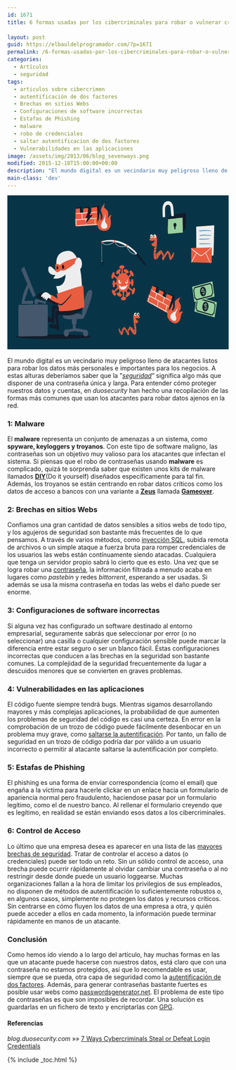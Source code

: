 ```yaml
---
id: 1671
title: 6 formas usadas por los cibercriminales para robar o vulnerar credenciales de login

layout: post
guid: https://elbauldelprogramador.com/?p=1671
permalink: /6-formas-usadas-por-los-cibercriminales-para-robar-o-vulnerar-credenciales-de-login/
categories:
  - Artículos
  - seguridad
tags:
  - articulos sobre cibercrimen
  - autentificación de dos factores
  - Brechas en sitios Webs
  - Configuraciones de software incorrectas
  - Estafas de Phishing
  - malware
  - robo de credenciales
  - saltar autentificacion de dos factores
  - Vulnerabilidades en las aplicaciones
image: /assets/img/2013/06/blog_sevenways.png
modified: 2015-12-18T15:00:00+00:00
description: "El mundo digital es un vecindario muy peligroso lleno de atacantes listos para robar los datos más personales e importantes para los negocios. A estas alturas deberíamos saber que la ”seguridad” significa algo más que disponer de una contraseña única y larga. Para entender cómo proteger nuestros datos y cuentas, en duosecurity han hecho una recopilación de las formas más comunes que usan los atacantes para robar datos ajenos en la red."
main-class: 'dev'
---
```

<img src="/assets/img/2013/06/blog_sevenways.png" alt="7 formas usadas por cibercriminales para robar o vulnerar credenciales de login" width="700" height="350" class="thumbnail aligncenter size-full wp-image-1685" />

El mundo digital es un vecindario muy peligroso lleno de atacantes listos para robar los datos más personales e importantes para los negocios. A estas alturas deberíamos saber que la ”*[seguridad][1]*” significa algo más que disponer de una contraseña única y larga. Para entender cómo proteger nuestros datos y cuentas, en *duosecurity* han hecho una recopilación de las formas más comunes que usan los atacantes para robar datos ajenos en la red.  

<!--ad-->

### 1: Malware

El **malware** representa un conjunto de amenazas a un sistema, como **spyware, keyloggers y troyanos**. Con este tipo de software maligno, las contraseñas son un objetivo muy valioso para los atacantes que infectan el sistema. Si piensas que el robo de contraseñas usando **malware** es complicado, quizá te sorprenda saber que existen unos kits de malware llamados **<a href="http://blog.webroot.com/2013/01/30/a-peek-inside-a-diy-password-stealing-malware/" target="_blank">DIY</a>**(Do it yourself) diseñados específicamente para tal fin. Además, los troyanos se están centrando en robar datos críticos como los datos de acceso a bancos con una variante a **<a href="http://en.wikipedia.org/wiki/Zeus_(Trojan_horse)" target="_blank">Zeus</a>** llamada **<a href="http://gcn.com/articles/2012/01/10/zeus-trojan-returns-steals-bank-account-info-fbi-warns.aspx" target="_blank">Gameover</a>**.

### 2: Brechas en sitios Webs

Confiamos una gran cantidad de datos sensibles a sitios webs de todo tipo, y los agujeros de seguridad son bastante más frecuentes de lo que pensamos. A través de varios métodos, como [inyección SQL][2], subida remota de archivos o un simple ataque a fuerza bruta para romper credenciales de los usuarios las webs están contínuamente siendo atacadas. Cualquiera que tenga un servidor propio sabrá lo cierto que es esto. Una vez que se logra robar una [contraseña][3], la información filtrada a menudo acaba en lugares como *pastebin* y redes *bittorrent*, esperando a ser usadas. Si además se usa la misma contraseña en todas las webs el daño puede ser enorme.

### 3: Configuraciones de software incorrectas

Si alguna vez has configurado un software destinado al entorno empresarial, seguramente sabrás que seleccionar por error (o no seleccionar) una casilla o cualquier configuración sensible puede marcar la diferencia entre estar seguro o ser un blanco fácil. Éstas configuraciones incorrectas que conducen a las brechas en la seguridad son bastante comunes. La complejidad de la seguridad frecuentemente da lugar a descuidos menores que se convierten en graves problemas.

### 4: Vulnerabilidades en las aplicaciones

El código fuente siempre tendrá bugs. Mientras sigamos desarrollando mayores y más complejas aplicaciones, la probabilidad de que aumenten los problemas de seguridad del código es casi una certeza. En error en la comprobación de un trozo de código puede fácilmente desenbocar en un problema muy grave, como <a href="http://www.enterprisenetworkingplanet.com/netsecur/article.php/3916331/Watch-for-Authentication-Bypass-Vulnerabilities.htm" target="_blank">saltarse la autentificación</a>. Por tanto, un fallo de seguridad en un trozo de código podría dar por válido a un usuario incorrecto o permitir al atacante saltarse la autentificación por completo.

### 5: Estafas de Phishing

El phishing es una forma de enviar correspondencia (como el email) que engaña a la víctima para hacerle clickar en un enlace hacia un formulario de apariencia normal pero fraudulento, haciendose pasar por un formulario legítimo, como el de nuestro banco. Al rellenar el formulario creyendo que es legítimo, en realidad se están enviando esos datos a los cibercriminales.

### 6: Control de Acceso

Lo último que una empresa desea es aparecer en una lista de las <a href="http://www.darkreading.com/database/5-big-database-breaches-of-spring-2013/240155864" target="_blank">mayores brechas de seguridad</a>. Tratar de controlar el acceso a datos (o credenciales) puede ser todo un reto. Sin un sólido control de acceso, una brecha puede ocurrir rápidamente al olvidar cambiar una contraseña o al no restringir desde donde puede un usuario loggearse. Muchas organizaciones fallan a la hora de limitar los privilegios de sus empleados, no disponen de métodos de autentificación lo suficientemente robustos o, en algunos casos, simplemente no protegen los datos y recursos críticos. Sin centrarse en cómo fluyen los datos de una empresa a otra, y quién puede acceder a ellos en cada momento, la información puede terminar rápidamente en manos de un atacante.

### Conclusión

Como hemos ido viendo a lo largo del artículo, hay muchas formas en las que un atacante puede hacerse con nuestros datos, está claro que con una contraseña no estamos protegidos, así que lo recomendable es usar, siempre que se pueda, otra capa de seguridad como la [autentificación de dos factores][4]. Además, para generar contraseñas bastante fuertes es posible usar webs como <a href="http://passwordsgenerator.net/" target="_blank">passwordsgenerator.net</a>. El problema de este tipo de contraseñas es que son imposibles de recordar. Una solución es guardarlas en un fichero de texto y encriptarlas con <a href="/editar-y-crear-archivos-cifrados-con-gpg-en-vim/" title="Editar y crear archivos cifrados con GPG en Vim" target="_blank">GPG</a>.

#### Referencias

*blog.duosecurity.com* »» <a href="https://blog.duosecurity.com/2013/06/7-ways-cybercriminals-steal-or-defeat-login-credentials-2/" target="_blank">7 Ways Cybercriminals Steal or Defeat Login Credentials</a>



 [1]: /seguridad/
 [2]: /introduccion-sql-sql-introduction/
 [3]: /como-se-almacenan-tus-contrasenas-en-internet-y-cuando-la-longitud-de-la-misma-no-importa/ "Cómo se almacenan tus contraseñas en internet (y cuando la longitud de la misma no importa)"
 [4]: /todos-los-lugares-donde-deberias-habilitar-autenticacion-de-dos-factores-ahora-mismo/ "Todos los lugares donde deberías habilitar la Autenticación de Dos Factores ahora mismo"

{% include _toc.html %}
